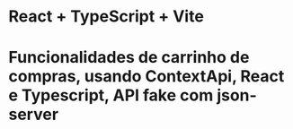 # React + TypeScript + Vite

# Funcionalidades de carrinho de compras, usando ContextApi, React e Typescript, API fake com json-server
